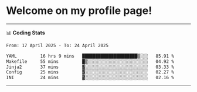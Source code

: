 # Welcome on my profile page!
<!-- print(("dralla"[::-1]+"s").capitalize()) -->

<!-- ---
👨🏻‍💻 **Busy With**
* Learning new Skills.
* Building small Projects.
* Being helpful. -->

---
📊 **Coding Stats**
<!--START_SECTION:waka-->

```txt
From: 17 April 2025 - To: 24 April 2025

YAML         16 hrs 9 mins   █████████████████████▒░░░   85.91 %
Makefile     55 mins         █▒░░░░░░░░░░░░░░░░░░░░░░░   04.92 %
Jinja2       37 mins         ▓░░░░░░░░░░░░░░░░░░░░░░░░   03.33 %
Config       25 mins         ▓░░░░░░░░░░░░░░░░░░░░░░░░   02.27 %
INI          24 mins         ▓░░░░░░░░░░░░░░░░░░░░░░░░   02.16 %
```

<!--END_SECTION:waka-->
---
